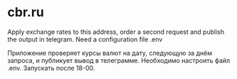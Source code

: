# cbr.ru
Apply exchange rates to this address, order a second request and publish the output in telegram. Need a configuration file .env

Приложение проверяет курсы валют на дату, следующую за днём запроса, и публикует вывод в телеграмме. Необходимо настроить файл .env. Запускать после 18-00.
